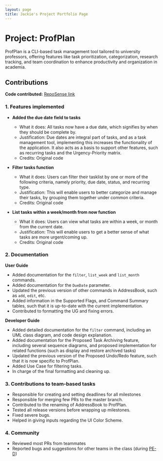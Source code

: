 ```yaml
---
layout: page
title: Jackie's Project Portfolio Page
---
```


# Project: ProfPlan

ProfPlan is a CLI-based task management tool tailored to university professors, offering features like task prioritization, categorization, research tracking, and team coordination to enhance productivity and organization in academia.

## Contributions

**Code contributed:** [RepoSense link](https://nus-cs2103-ay2324s1.github.io/tp-dashboard/?search=jack1e0&breakdown=true)

### 1. Features implemented

* **Added the due date field to tasks**
  * What it does: All tasks now have a due date, which signifies by when they should be complete by.
  * Justification: Due dates are integral part of tasks, and as a task management tool, implementing this increases the functionality of the application. It also acts as a basis to support other features, such as recurring tasks and the Urgency-Priority matrix.
  * Credits: Original code

* **Filter tasks function**
  * What it does: Users can filter their tasklist by one or more of the following criteria, namely priority, due date, status, and recurring type.
  * Justification: This will enable users to better categorize and manage their tasks, by grouping them together under common criteria.
  * Credits: Original code

* **List tasks within a week/month from now function**
  * What it does: Users can view what tasks are within a week, or month from the current date.
  * Justification: This will enable users to get a better sense of what tasks are more urgent/coming up.
  * Credits: Original code

### 2. Documentation

**User Guide**
* Added documentation for the `filter`, `list_week` and `list_month` commands.
* Added documentation for the `DueDate` parameter.
* Updated the previous version of other commands in AddressBook, such as `add`, `edit`, etc.
* Added information in the Supported Flags, and Command Summary tables, such that it is up-to-date with the current implementation.
* Contributed to formatting the UG and fixing errors.

**Developer Guide**
* Added detailed documentation for the `filter` command, including an UML class diagram, and code design explanation.
* Added documentation for the Proposed Task Archiving feature, including several sequence diagrams, and proposed implementation for related functions (such as display and restore archived tasks)
* Updated the previous version of the Proposed Undo/Redo feature, such that it is now specific to ProfPlan.
* Added Use Case for filtering tasks.
* In charge of the final formatting and cleaning up.


### 3. Contributions to team-based tasks
* Responsible for creating and setting deadlines for all milestones
* Responsible for merging few PRs to the master branch.
* Contributed to the renaming of AddressBook to ProfPlan.
* Tested all release versions before wrapping up milestones.
* Fixed severe bugs.
* Helped in giving inputs regarding the UI Color Scheme.


### 4. Community
* Reviewed most PRs from teammates
* Reported bugs and suggestions for other teams in the class (during [PE-D](https://github.com/jack1e0/ped/issues))



